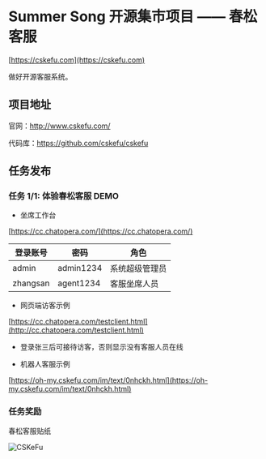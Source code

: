 # Summer Song 开源集市项目 —— 春松客服

[https://cskefu.com](https://cskefu.com)

做好开源客服系统。

## 项目地址

官网：http://www.cskefu.com/

代码库：https://github.com/cskefu/cskefu

## 任务发布

### 任务 1/1: 体验春松客服 DEMO

- 坐席工作台

[https://cc.chatopera.com/](https://cc.chatopera.com/)

| **登录账号** | **密码**  | **角色**       |
| ------------ | --------- | -------------- |
| admin        | admin1234 | 系统超级管理员 |
| zhangsan     | agent1234 | 客服坐席人员   |

- 网页端访客示例

[https://cc.chatopera.com/testclient.html](http://cc.chatopera.com/testclient.html)

- 登录张三后可接待访客，否则显示没有客服人员在线

* 机器人客服示例

[https://oh-my.cskefu.com/im/text/0nhckh.html](https://oh-my.cskefu.com/im/text/0nhckh.html)

### 任务奖励

春松客服贴纸

![CSKeFu](https://github.com/cskefu/cskefu/raw/osc/public/assets/screenshot-20220323-163051.jpg)
